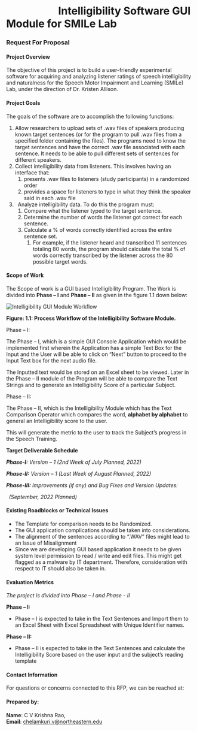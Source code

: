# &nbsp; &nbsp;&nbsp;&nbsp;&nbsp;&nbsp;&nbsp;&nbsp;&nbsp;&nbsp;&nbsp;&nbsp;&nbsp;&nbsp;&nbsp;&nbsp;&nbsp;&nbsp;&nbsp; Intelligibility Software GUI Module for SMILe Lab

### Request For Proposal


#### **Project Overview**

The objective of this project is to build a user-friendly experimental software for acquiring and analyzing listener ratings of speech intelligibility and naturalness for the Speech Motor Impairment and Learning (SMILe) Lab, under the direction of Dr. Kristen Allison.

#### **Project Goals**

The goals of the software are to accomplish the following functions:

1. Allow researchers to upload sets of .wav files of speakers producing known target sentences (or for the program to pull .wav files from a specified folder containing the files). The programs need to know the target sentences and have the correct .wav file associated with each sentence. It needs to be able to pull different sets of sentences for different speakers.
1. Collect intelligibility data from listeners. This involves having an interface that:
   1. presents .wav files to listeners (study participants) in a randomized order
   1. provides a space for listeners to type in what they think the speaker said in each .wav file
1. ` `Analyze intelligibility data. To do this the program must:
   1. Compare what the listener typed to the target sentence.
   1. Determine the number of words the listener got correct for each sentence.
   1. Calculate a % of words correctly identified across the entire sentence set. 
      1. For example, if the listener heard and transcribed 11 sentences totaling 80 words, the program should calculate the total % of words correctly transcribed by the listener across the 80 possible target words. 



#### **Scope of Work**

The Scope of work is a GUI based Intelligibility Program. The Work is divided into **Phase – I** and **Phase – II** as given in the figure 1.1 down below:

![Intelligibility GUI Module Workflow](Logo/software_workflow.png)

**Figure: 1.1: Process Workflow of the Intelligibility Software Module.**

Phase – I:

The Phase – I, which is a simple GUI Console Application which would be implemented first wherein the Application has a simple Text Box for the Input and the User will be able to click on “Next” button to proceed to the Input Text box for the next audio file. 

The Inputted text would be stored on an Excel sheet to be viewed. Later in the Phase – II module of the Program will be able to compare the Text Strings and to generate an Intelligibility Score of a particular Subject.


Phase – II:

The Phase – II, which is the Intelligibility Module which has the Text Comparison Operator which compares the word, **alphabet by alphabet** to general an Intelligibility score to the user.

This will generate the metric to the user to track the Subject’s progress in the Speech Training.

**Target Deliverable Schedule**

***Phase-I:** Version – 1 (2nd Week of July Planned, 2022)*<br>

***Phase-II:** Version – 1 (Last Week of August Planned, 2022)*<br>

***Phase-III:** Improvements (if any) and Bug Fixes and Version Updates:*

` `*(September, 2022 Planned)*







#### **Existing Roadblocks or Technical Issues**

- The Template for comparison needs to be Randomized.
- The GUI application complications should be taken into considerations.
- The alignment of the sentences according to “.WAV” files might lead to an Issue of Misalignment
- Since we are developing GUI based application it needs to be given system level permission to read / write and edit files. This might get flagged as a malware by IT department. Therefore, consideration with respect to IT should also be taken in.

#### **Evaluation Metrics**

*The project is divided into Phase – I and Phase - II*

**Phase – I:**

- Phase – I is expected to take in the Text Sentences and Import them to an Excel Sheet with Excel Spreadsheet with Unique Identifier names.

**Phase – II:**

- Phase – II is expected to take in the Text Sentences and calculate the Intelligibility Score based on the user input and the subject’s reading template


#### **Contact Information**

For questions or concerns connected to this RFP, we can be reached at:<br>

#### Prepared by:
**Name**: C V Krishna Rao, <BR>
**Email**: chelamkuri.v@northeastern.edu